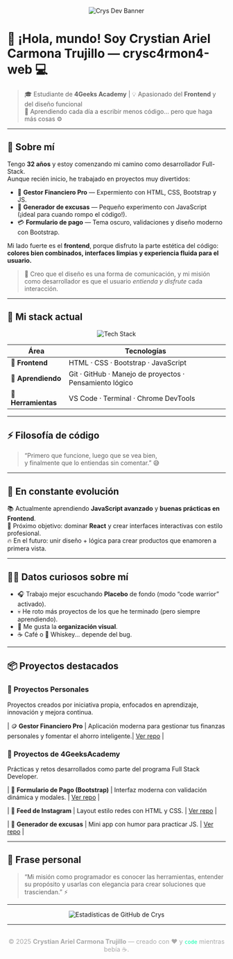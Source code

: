 <!-- Banner -->
<p align="center">
  <img src="https://capsule-render.vercel.app/api?type=waving&color=0:0f0f10,100:00ffaa&height=200&section=header&text=Crys%20Dev%20☕%20Code%20&%20Coffee&fontColor=00e5ff&fontSize=45&fontAlignY=35&desc=Frontend%20lover%20%7C%204Geeks%20Academy&descAlignY=55&animation=fadeIn" alt="Crys Dev Banner"/>
</p>

# 👋 ¡Hola, mundo! Soy Crystian Ariel Carmona Trujillo —  **crysc4rmon4-web** 💻

> 🎓 Estudiante de **4Geeks Academy** | 💡 Apasionado del **Frontend** y del diseño funcional  
> 🧠 Aprendiendo cada día a escribir menos código... pero que haga más cosas ⚙️  

---

## 🚀 Sobre mí

Tengo **32 años** y estoy comenzando mi camino como desarrollador Full-Stack.  
Aunque recién inicio, he trabajado en proyectos muy divertidos:

- 🤖 **Gestor Financiero Pro** — Expermiento con HTML, CSS, Bootstrap y JS.  
- 💬 **Generador de excusas** — Pequeño experimento con JavaScript (¡ideal para cuando rompo el código!).  
- 💳 **Formulario de pago** — Tema oscuro, validaciones y diseño moderno con Bootstrap.

Mi lado fuerte es el **frontend**, porque disfruto la parte estética del código:  
**colores bien combinados, interfaces limpias y experiencia fluida para el usuario.**  

> 🎨 Creo que el diseño es una forma de comunicación, y mi misión como desarrollador es que el usuario *entienda y disfrute* cada interacción.

---

## 🧩 Mi stack actual

<p align="center">
  <img src="https://skillicons.dev/icons?i=html,css,bootstrap,js,git,github,vscode" alt="Tech Stack">
</p>

| Área | Tecnologías |
|------|--------------|
| 🎨 **Frontend** | HTML · CSS · Bootstrap · JavaScript |
| 🧠 **Aprendiendo** | Git · GitHub · Manejo de proyectos · Pensamiento lógico |
| 🧰 **Herramientas** | VS Code · Terminal · Chrome DevTools |

---

## ⚡ Filosofía de código

> “Primero que funcione, luego que se vea bien,  
> y finalmente que lo entiendas sin comentar.” 😅  

---

## 🌱 En constante evolución

📚 Actualmente aprendiendo **JavaScript avanzado** y **buenas prácticas en Frontend**.  
🎯 Próximo objetivo: dominar **React** y crear interfaces interactivas con estilo profesional.  
🔥 En el futuro: unir diseño + lógica para crear productos que enamoren a primera vista.

---

## 🧑‍💻 Datos curiosos sobre mí

- 🎧 Trabajo mejor escuchando **Placebo** de fondo (modo “code warrior” activado).  
- 💀 He roto más proyectos de los que he terminado (pero siempre aprendiendo).  
- 🧩 Me gusta la **organización visual**. 
- ☕ Café o 🥃 Whiskey... depende del bug.

---

## 📦 Proyectos destacados


### 🚀 **Proyectos Personales**
Proyectos creados por iniciativa propia, enfocados en aprendizaje, innovación y mejora continua.

| 🪙 **Gestor Financiero Pro** | Aplicación moderna para gestionar tus finanzas personales y fomentar el ahorro inteligente.| [Ver repo](https://github.com/crysc4rmon4-web/Cartera-Digital_Pro) |

### 🧠 **Proyectos de 4GeeksAcademy**
Prácticas y retos desarrollados como parte del programa Full Stack Developer.

| 🖤 **Formulario de Pago (Bootstrap)** | Interfaz moderna con validación dinámica y modales. | [Ver repo](https://github.com/crysc4rmon4-web/Proyecto-formulario-4geeks) |

| 📰 **Feed de Instagram** | Layout estilo redes con HTML y CSS. | [Ver repo](https://github.com/crysc4rmon4-web/Instagram-bootstrap-4Geeks) |

| 💬 **Generador de excusas** | Mini app con humor para practicar JS. | [Ver repo](https://github.com/crysc4rmon4-web/Generador-de-excusas-4geeks) |


---

## 💬 Frase personal

> “Mi misión como programador es conocer las herramientas, entender su propósito
>       y usarlas con elegancia para crear soluciones que trasciendan.” ⚡  

---

<p align="center">
  <img src="https://github-readme-stats.vercel.app/api?username=crysc4rmon4-web&show_icons=true&theme=tokyonight&title_color=00ffaa&icon_color=00ffaa&text_color=ffffff&bg_color=0f0f10" alt="Estadísticas de GitHub de Crys" />
</p>

---

<!-- Footer -->
<p align="center" style="margin-top: 30px; color: #aaa; font-size: 0.9rem;">
  © 2025 <strong>Crystian Ariel Carmona Trujillo</strong> — creado con ❤️ y <code style="color:#00ffaa;">code</code> mientras bebía ☕.
</p>
